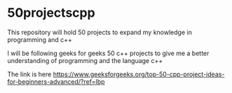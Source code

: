 # 50projectscpp
This repository will hold 50 projects to expand my knowledge in programming and c++

I will be following geeks for geeks 50 c++ projects to give me a better understanding of programming and the language c++

The link is here https://www.geeksforgeeks.org/top-50-cpp-project-ideas-for-beginners-advanced/?ref=lbp
